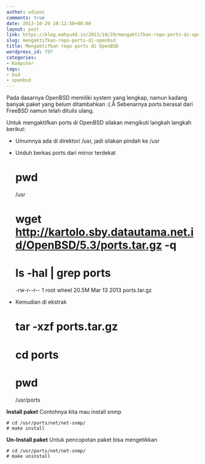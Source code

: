 ```yaml
---
author: udienz
comments: true
date: 2013-10-29 10:12:58+00:00
layout: post
link: https://blog.mahyudd.in/2013/10/29/mengaktifkan-repo-ports-di-openbsd.html
slug: mengaktifkan-repo-ports-di-openbsd
title: Mengaktifkan repo ports di OpenBSD
wordpress_id: 797
categories:
- Komputer
tags:
- bsd
- openbsd
---
```


Pada dasarnya OpenBSD memiliki system yang lengkap, namun kadang banyak paket yang belum ditambahkan :(.Â Sebenarnya ports berasal dari FreeBSD namun telah ditulis ulang.

Untuk mengaktifkan ports di OpenBSD silakan mengikuti langkah langkah berikut:



	
  * Umumnya ada di direktori /usr, jadi silakan pindah ke /usr

	
  * Unduh berkas ports dari mirror terdekat



    
    # pwd
    /usr
    # wget http://kartolo.sby.datautama.net.id/OpenBSD/5.3/ports.tar.gz -q
    # ls -hal | grep ports 
    -rw-r--r--   1 root  wheel  20.5M Mar 13  2013 ports.tar.gz





	
  * Kemudian di ekstrak



    
    # tar -xzf ports.tar.gz
    # cd ports                                                                                                                                      
    # pwd
    /usr/ports


**Install paket**
Contohnya kita mau install snmp

    
    # cd /usr/ports/net/net-snmp/
    # make install


**Un-Install paket**
Untuk pencopotan paket bisa mengetikkan

    
    # cd /usr/ports/net/net-snmp/
    # make uninstall
